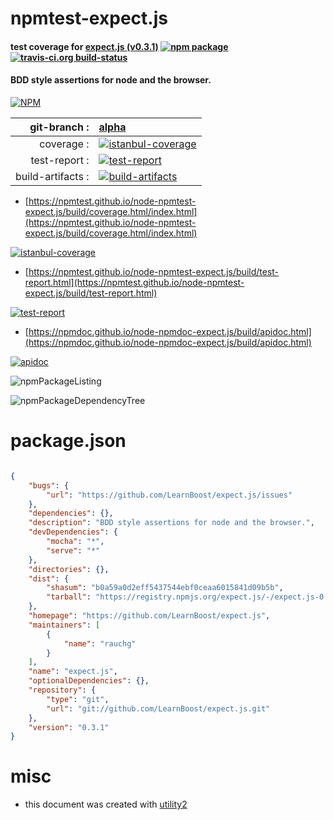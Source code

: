 # npmtest-expect.js

#### test coverage for  [expect.js (v0.3.1)](https://github.com/LearnBoost/expect.js)  [![npm package](https://img.shields.io/npm/v/npmtest-expect.js.svg?style=flat-square)](https://www.npmjs.org/package/npmtest-expect.js) [![travis-ci.org build-status](https://api.travis-ci.org/npmtest/node-npmtest-expect.js.svg)](https://travis-ci.org/npmtest/node-npmtest-expect.js)

#### BDD style assertions for node and the browser.

[![NPM](https://nodei.co/npm/expect.js.png?downloads=true&downloadRank=true&stars=true)](https://www.npmjs.com/package/expect.js)

| git-branch : | [alpha](https://github.com/npmtest/node-npmtest-expect.js/tree/alpha)|
|--:|:--|
| coverage : | [![istanbul-coverage](https://npmtest.github.io/node-npmtest-expect.js/build/coverage.badge.svg)](https://npmtest.github.io/node-npmtest-expect.js/build/coverage.html/index.html)|
| test-report : | [![test-report](https://npmtest.github.io/node-npmtest-expect.js/build/test-report.badge.svg)](https://npmtest.github.io/node-npmtest-expect.js/build/test-report.html)|
| build-artifacts : | [![build-artifacts](https://npmtest.github.io/node-npmtest-expect.js/glyphicons_144_folder_open.png)](https://github.com/npmtest/node-npmtest-expect.js/tree/gh-pages/build)|

- [https://npmtest.github.io/node-npmtest-expect.js/build/coverage.html/index.html](https://npmtest.github.io/node-npmtest-expect.js/build/coverage.html/index.html)

[![istanbul-coverage](https://npmtest.github.io/node-npmtest-expect.js/build/screenCapture.buildCi.browser.%252Ftmp%252Fbuild%252Fcoverage.lib.html.png)](https://npmtest.github.io/node-npmtest-expect.js/build/coverage.html/index.html)

- [https://npmtest.github.io/node-npmtest-expect.js/build/test-report.html](https://npmtest.github.io/node-npmtest-expect.js/build/test-report.html)

[![test-report](https://npmtest.github.io/node-npmtest-expect.js/build/screenCapture.buildCi.browser.%252Ftmp%252Fbuild%252Ftest-report.html.png)](https://npmtest.github.io/node-npmtest-expect.js/build/test-report.html)

- [https://npmdoc.github.io/node-npmdoc-expect.js/build/apidoc.html](https://npmdoc.github.io/node-npmdoc-expect.js/build/apidoc.html)

[![apidoc](https://npmdoc.github.io/node-npmdoc-expect.js/build/screenCapture.buildCi.browser.%252Ftmp%252Fbuild%252Fapidoc.html.png)](https://npmdoc.github.io/node-npmdoc-expect.js/build/apidoc.html)

![npmPackageListing](https://npmtest.github.io/node-npmtest-expect.js/build/screenCapture.npmPackageListing.svg)

![npmPackageDependencyTree](https://npmtest.github.io/node-npmtest-expect.js/build/screenCapture.npmPackageDependencyTree.svg)



# package.json

```json

{
    "bugs": {
        "url": "https://github.com/LearnBoost/expect.js/issues"
    },
    "dependencies": {},
    "description": "BDD style assertions for node and the browser.",
    "devDependencies": {
        "mocha": "*",
        "serve": "*"
    },
    "directories": {},
    "dist": {
        "shasum": "b0a59a0d2eff5437544ebf0ceaa6015841d09b5b",
        "tarball": "https://registry.npmjs.org/expect.js/-/expect.js-0.3.1.tgz"
    },
    "homepage": "https://github.com/LearnBoost/expect.js",
    "maintainers": [
        {
            "name": "rauchg"
        }
    ],
    "name": "expect.js",
    "optionalDependencies": {},
    "repository": {
        "type": "git",
        "url": "git://github.com/LearnBoost/expect.js.git"
    },
    "version": "0.3.1"
}
```



# misc
- this document was created with [utility2](https://github.com/kaizhu256/node-utility2)
